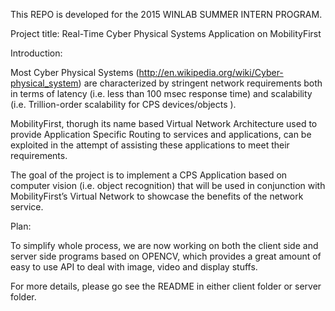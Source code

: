 This REPO is developed for the 2015 WINLAB SUMMER INTERN PROGRAM.

Project title: Real-Time Cyber Physical Systems Application on MobilityFirst

Introduction:

Most Cyber Physical Systems (​http://en.wikipedia.org/wiki/Cyber-physical_system) are characterized by stringent network requirements both in terms of latency (i.e. less than 100 msec response time) and scalability (i.e. Trillion-order scalability for CPS devices/objects ).

MobilityFirst, thorugh its name based Virtual Network Architecture used to provide Application Specific Routing to services and applications, can be exploited in the attempt of assisting these applications to meet their requirements.

The goal of the project is to implement a CPS Application based on computer vision (i.e. object recognition) that will be used in conjunction with MobilityFirst’s Virtual Network to showcase the benefits of the network service.

Plan:

To simplify whole process, we are now working on both the client side and server side programs based on OPENCV, which provides a great amount of easy to use API to deal with image, video and display stuffs.

For more details, please go see the README in either client folder or server folder.